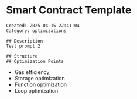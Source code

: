 # Smart Contract Template
    Created: 2025-04-15 22:41:04
    Category: optimizations

    ## Description
    Test prompt 2

    ## Structure
    ## Optimization Points
- Gas efficiency
- Storage optimization
- Function optimization
- Loop optimization
